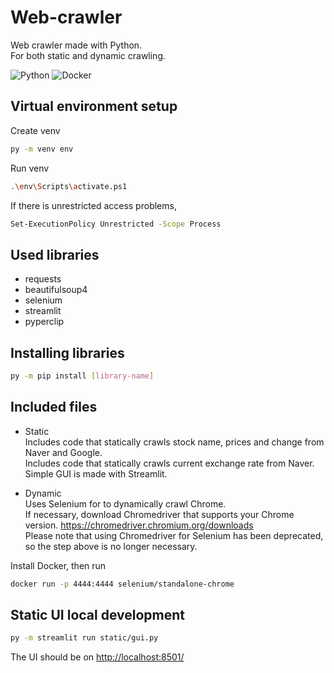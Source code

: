 # Web-crawler

Web crawler made with Python.  
For both static and dynamic crawling.  

![Python](https://img.shields.io/badge/python-3670A0?style=for-the-badge&logo=python&logoColor=ffdd54)
![Docker](https://img.shields.io/badge/docker-%230db7ed.svg?style=for-the-badge&logo=docker&logoColor=white)

## Virtual environment setup

Create venv

```sh
py -m venv env
```

Run venv

```sh
.\env\Scripts\activate.ps1
```

If there is unrestricted access problems,

```sh
Set-ExecutionPolicy Unrestricted -Scope Process
```

## Used libraries

- requests
- beautifulsoup4
- selenium
- streamlit
- pyperclip

## Installing libraries

```sh
py -m pip install [library-name]
```

## Included files

- Static  
Includes code that statically crawls stock name, prices and change from Naver and Google.  
Includes code that statically crawls current exchange rate from Naver.  
Simple GUI is made with Streamlit.

- Dynamic  
Uses Selenium for to dynamically crawl Chrome.  
If necessary, download Chromedriver that supports your Chrome version. <https://chromedriver.chromium.org/downloads>  
Please note that using Chromedriver for Selenium has been deprecated, so the step above is no longer necessary.

Install Docker, then run

```sh
docker run -p 4444:4444 selenium/standalone-chrome
```

## Static UI local development

``` sh
py -m streamlit run static/gui.py
```

The UI should be on <http://localhost:8501/>
